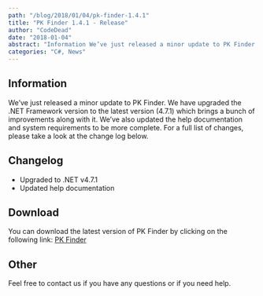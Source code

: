 ```yaml
---
path: "/blog/2018/01/04/pk-finder-1.4.1"
title: "PK Finder 1.4.1 - Release"
author: "CodeDead"
date: "2018-01-04"
abstract: "Information We’ve just released a minor update to PK Finder. We have upgraded the .NET Framework version to the latest version (4.7.1) which brings a bunch of improvements along with it. We’ve also updated the help documentation and system requirements to..."
categories: "C#, News"
---
```

## Information

We’ve just released a minor update to PK Finder. We have upgraded the .NET Framework version to the latest version (4.7.1) which brings a bunch of improvements along with it. We’ve also updated the help documentation and system requirements to be more complete. For a full list of changes, please take a look at the change log below.

## Changelog

* Upgraded to .NET v4.7.1
* Updated help documentation

## Download

You can download the latest version of PK Finder by clicking on the following link:
<a href="/software/pk-finder">PK Finder</a>

## Other

Feel free to contact us if you have any questions or if you need help.

